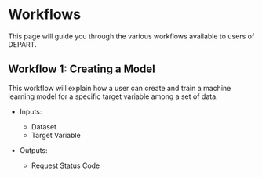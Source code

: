 # Workflows

This page will guide you through the various workflows available to users of DEPART.

## Workflow 1: Creating a Model

This workflow will explain how a user can create and train a machine learning model for a specific target variable among a set of data.

- Inputs:

  - Dataset
  - Target Variable

- Outputs:

  - Request Status Code
